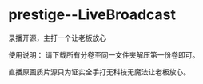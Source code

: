 # prestige--LiveBroadcast
 录播开源，主打一个让老板放心
 
使用说明：
请下载所有分卷至同一文件夹解压第一份卷即可。

直播原画质片源只为证实全手打无科技无魔法让老板放心。
